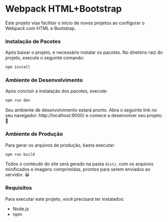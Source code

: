 # Webpack HTML+Bootstrap

Este projeto visa facilitar o início de novos projetos ao configurar o Webpack com HTML e Bootstrap.


### Instalação de Pacotes

Após baixar o projeto, é necessário instalar os pacotes. No diretório raiz do projeto, execute o seguinte comando:

```javascript
npm install
```


### Ambiente de Desenvolvimento

Após concluir a instalação dos pacotes, execute:

```javascript
npm run dev
```

Seu ambiente de desenvolvimento estará pronto. Abra o seguinte link no seu navegador: http://localhost:9000/ e comece a desenvolver seu projeto. 🚀

### Ambiente de Produção

Para gerar os arquivos de produção, basta executar:

```javascript
npm run build
```
Todos o contéudo do site será gerado na pasta `dist/`, com os arquivos minificados e imagens comprimidas, prontos para serem enviados ao servidor. 😀

### Requisitos

Para executar este projeto, você precisará ter instalados:

- Node.js
- npm
